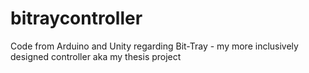 # bitraycontroller
Code from Arduino and Unity regarding Bit-Tray - my more inclusively designed controller aka my thesis project
